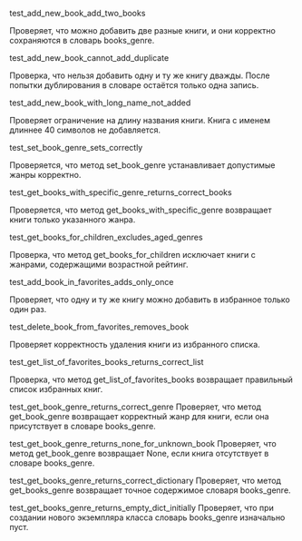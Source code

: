 test_add_new_book_add_two_books

Проверяет, что можно добавить две разные книги, и они корректно сохраняются в словарь books_genre.

test_add_new_book_cannot_add_duplicate

Проверка, что нельзя добавить одну и ту же книгу дважды. После попытки дублирования в словаре остаётся только одна запись.

test_add_new_book_with_long_name_not_added

Проверяет ограничение на длину названия книги. Книга с именем длиннее 40 символов не добавляется.

test_set_book_genre_sets_correctly

Проверяется, что метод set_book_genre устанавливает допустимые жанры корректно.

test_get_books_with_specific_genre_returns_correct_books

Проверяется, что метод get_books_with_specific_genre возвращает книги только указанного жанра.

test_get_books_for_children_excludes_aged_genres

Проверка, что метод get_books_for_children исключает книги с жанрами, содержащими возрастной рейтинг.

test_add_book_in_favorites_adds_only_once

Проверяет, что одну и ту же книгу можно добавить в избранное только один раз.

test_delete_book_from_favorites_removes_book

Проверяет корректность удаления книги из избранного списка.

test_get_list_of_favorites_books_returns_correct_list

Проверка, что метод get_list_of_favorites_books возвращает правильный список избранных книг.

test_get_book_genre_returns_correct_genre
Проверяет, что метод get_book_genre возвращает корректный жанр для книги, если она присутствует в словаре books_genre.

test_get_book_genre_returns_none_for_unknown_book
Проверяет, что метод get_book_genre возвращает None, если книга отсутствует в словаре books_genre.

test_get_books_genre_returns_correct_dictionary
Проверяет, что метод get_books_genre возвращает точное содержимое словаря books_genre.

test_get_books_genre_returns_empty_dict_initially
Проверяет, что при создании нового экземпляра класса словарь books_genre изначально пуст.
